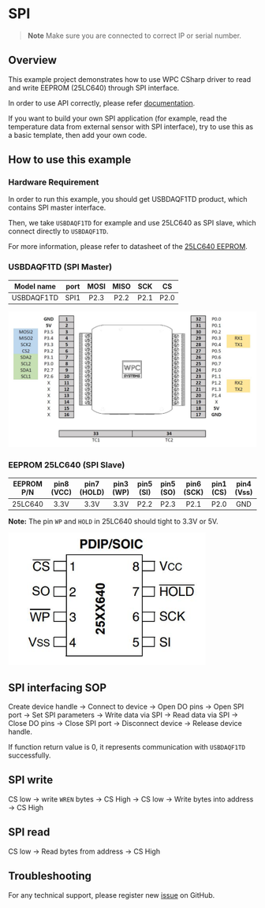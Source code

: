# SPI
> **Note**
> Make sure you are connected to correct IP or serial number.

## Overview

This example project demonstrates how to use WPC CSharp driver to read and write EEPROM (25LC640) through SPI interface.

In order to use API correctly, please refer [documentation](https://wpc-systems-ltd.github.io/WPC_CSharp_driver_release/).

If you want to build your own SPI application (for example, read the temperature data from external sensor with SPI interface), try to use this as a basic template, then add your own code.

## How to use this example

### Hardware Requirement

In order to run this example, you should get USBDAQF1TD product, which contains SPI master interface.

Then, we take `USBDAQF1TD` for example and use 25LC640 as SPI slave, which connect directly to `USBDAQF1TD`.

For more information, please refer to datasheet of the [25LC640 EEPROM](https://github.com/WPC-Systems-Ltd/WPC_CSharp_driver_release/tree/main/Reference/Datesheet).

### USBDAQF1TD (SPI Master)

|   Model name     | port | MOSI | MISO | SCK  |  CS  |
| -----------------|:----:|:----:|:----:|:----:|:----:|
| USBDAQF1TD   | SPI1 | P2.3 | P2.2 | P2.1 | P2.0 |

<img src="https://github.com/WPC-Systems-Ltd/WPC_CSharp_driver_release/blob/main/Reference/Pinouts/pinout-USBDAQF1TD.JPG" alt="drawing" width="600"/>


### EEPROM 25LC640 (SPI Slave)

| EEPROM P/N | pin8 (VCC) | pin7 (HOLD) | pin3 (WP) | pin5 (SI) | pin5 (SO) | pin6 (SCK) | pin1 (CS) | pin4 (Vss) |
|:----------:|:----------:|:-----------:|:---------:|:---------:|:---------:|:----------:|:---------:|:----------:|
|25LC640     |    3.3V    |     3.3V    |    3.3V   |   P2.2    |    P2.3   |    P2.1    |    P2.0   |    GND     |

**Note:** The pin `WP` and `HOLD` in 25LC640 should tight to 3.3V or 5V.

<img src="https://github.com/WPC-Systems-Ltd/WPC_CSharp_driver_release/blob/main/Reference/Pinouts/25LC640.JPG" alt="drawing" width="400"/>

## SPI interfacing SOP 

Create device handle -> Connect to device -> Open DO pins -> Open SPI port -> Set SPI parameters -> Write data via SPI -> Read data via SPI -> Close DO pins -> Close SPI port -> Disconnect device -> Release device handle.

If function return value is 0, it represents communication with `USBDAQF1TD` successfully.

## SPI write
CS low -> write `WREN` bytes -> CS High -> CS low -> Write bytes into address -> CS High

## SPI read
CS low -> Read bytes from address -> CS High

## Troubleshooting

For any technical support, please register new [issue](https://github.com/WPC-Systems-Ltd/WPC_CSharp_driver_release/issues) on GitHub.